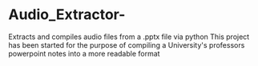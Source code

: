 # Audio_Extractor-
Extracts and compiles audio files from a .pptx file via python 
This project has been started for the purpose of compiling a University's professors powerpoint notes 
into a more readable format


